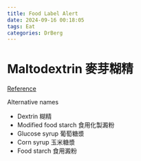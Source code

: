 ```yaml
---
title: Food Label Alert
date: 2024-09-16 00:18:05
tags: Eat
categories: DrBerg
---
```


# Maltodextrin 麥芽糊精

[Reference](https://www.youtube.com/watch?v=rIZt0Pbpu40)

Alternative names

- Dextrin 糊精
- Modified food starch 食用化製澱粉
- Glucose syrup 葡萄糖漿
- Corn syrup 玉米糖漿
- Food starch 食用澱粉
